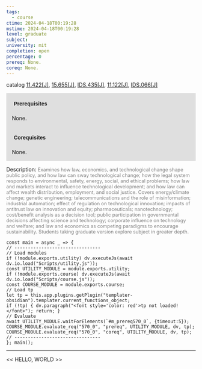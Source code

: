 ```yaml
---
tags:
  - course
ctime: 2024-04-18T00:19:28
mstime: 2024-04-18T00:19:28
level: graduate
subject: 
university: mit
completion: open
percentage: 0
prereq: None.
coreq: None.
---
```


catalog [11.422[J]](http://student.mit.edu/catalog/m11c.html#11.422), [15.655[J]](http://student.mit.edu/catalog/m15b.html#15.655), [IDS.435[J]](http://student.mit.edu/catalog/mIDSa.html#IDS.435), [11.122[J]](http://student.mit.edu/catalog/m11a.html#11.122), [IDS.066[J]](http://student.mit.edu/catalog/mIDSa.html#IDS.066)

<span style="display: block; padding: 15px; background-color: rgb(100, 100, 100, 0.2);"><font id="m_prereq570_0" style="display: block; font-family: Arial, sans-serif; font-weight: bold; padding: 5px">Prerequisites</font><br><span id="prereq570_0">None.</span></span>
<span style="display: block; padding: 15px; background-color: rgb(100, 100, 100, 0.2);"><font id="m_coreq570_0" style="display: block; font-family: Arial, sans-serif; font-weight: bold; padding: 5px">Corequisites</font><br><span id="coreq570_0">None.</span></span>

<font style="">Description:</font>
<font style="color: grey; font-size: 0.8rem;">Examines how law, economics, and technological change shape public policy, and how law can sway technological change; how the legal system responds to environmental, safety, energy, social, and ethical problems; how law and markets interact to influence technological development; and how law can affect wealth distribution, employment, and social justice. Covers energy/climate change; genetic engineering; telecommunications and the role of misinformation; industrial automation; effect of regulation on technological innovation; impacts of antitrust law on innovation and equity; pharmaceuticals; nanotechnology; cost/benefit analysis as a decision tool; public participation in governmental decisions affecting science and technology; corporate influence on technology and welfare; and law and economics as competing paradigms to encourage sustainability. Students taking graduate version explore subject in greater depth.</font>

```dataviewjs
const main = async _ => {
// --------------------------------
// Load modules
if (!module.exports.utility) dv.executeJs(await dv.io.load("Scripts/utility.js"));
const UTILITY_MODULE = module.exports.utility;
if (!module.exports.course) dv.executeJs(await dv.io.load("Scripts/course.js"));
const COURSE_MODULE = module.exports.course;
// Load tp
let tp = this.app.plugins.getPlugin("templater-obsidian").templater.current_functions_object;
if (!tp) { dv.paragraph("<font style='color: red'>tp not loaded!</font>"); return; }
// Evaluate
await UTILITY_MODULE.waitForElements(`#m_prereq570_0`, {timeout:5});
COURSE_MODULE.evaluate_req("570_0", "prereq", UTILITY_MODULE, dv, tp);
COURSE_MODULE.evaluate_req("570_0", "coreq", UTILITY_MODULE, dv, tp);
// --------------------------------
}; main();
```

---

<< HELLO, WORLD >>
